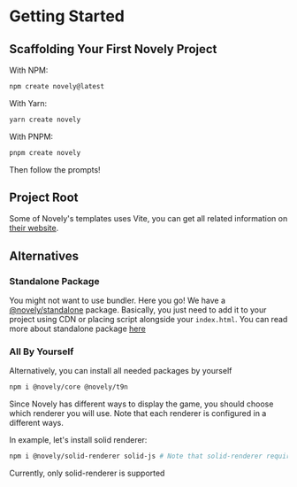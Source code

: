 # Getting Started

## Scaffolding Your First Novely Project

With NPM:

```bash
npm create novely@latest
```

With Yarn:

```bash
yarn create novely
```

With PNPM:

```bash
pnpm create novely
```

Then follow the prompts!

## Project Root

Some of Novely's templates uses Vite, you can get all related information on [their website](https://vitejs.dev/guide/#index-html-and-project-root).

## Alternatives

### Standalone Package

You might not want to use bundler. Here you go! We have a [@novely/standalone](https://www.npmjs.com/package/@novely/standalone) package. Basically, you just need to add it to your project using CDN or placing script alongside your `index.html`. You can read more about standalone package [here](/guide/standalone)

### All By Yourself

Alternatively, you can install all needed packages by yourself

```bash
npm i @novely/core @novely/t9n
```

Since Novely has different ways to display the game, you should choose which renderer you will use. Note that each renderer is configured in a different ways.

In example, let's install solid renderer:

```bash
npm i @novely/solid-renderer solid-js # Note that solid-renderer requires solid-js
```

Currently, only solid-renderer is supported